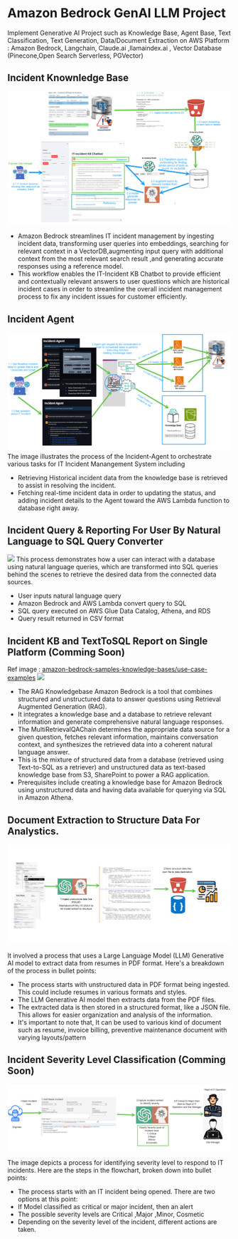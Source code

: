 # Amazon Bedrock GenAI LLM Project
Implement Generative AI Project   such as Knowledge Base, Agent Base, Text Classification, Text Generation, Data/Document Extraction  on  AWS Platform : Amazon Bedrock, Langchain, Claude.ai ,llamaindex.ai , Vector Database (Pinecone,Open Search  Serverless, PGVector)

## Incident Knownledge Base
<img src="images/incident-kb.png">

* Amazon Bedrock streamlines IT incident management by ingesting incident data, transforming user queries into embeddings, searching for relevant context in a VectorDB,augmenting  input query with additional context from the most relevant search result  ,and generating accurate responses using a reference model. 
* This workflow enables the IT-Incident KB Chatbot to provide efficient and contextually relevant answers to user questions which are historical incident cases  in order to streamline  the overall incident management process to fix any incident issues for customer efficiently.

## Incident Agent
<img src="images/incident-agent.png"/>
The image illustrates the process of the Incident-Agent to orchestrate various tasks for IT Incident Manangement System including

* Retrieving Historical incident data from the knowledge base is retrieved to assist in resolving the incident.
* Fetching real-time incident data in order to updating the status, and adding incident details to the Agent toward the AWS Lambda function to database right away. 

## Incident Query & Reporting For User  By Natural Language to SQL Query Converter 
<image src="images/incidnet_text_to_sql.png">
This process demonstrates how a user can interact with a database using natural language queries, which are transformed into SQL queries behind the scenes to retrieve the desired data from the connected data sources.

* User inputs natural language query
* Amazon Bedrock and AWS Lambda convert query to SQL
* SQL query executed on AWS Glue Data Catalog, Athena, and RDS
* Query result returned in CSV format

## Incident KB and TextToSQL Report on Single Platform (Comming Soon)
Ref image : [amazon-bedrock-samples-knowledge-bases/use-case-examples](https://github.com/aws-samples/amazon-bedrock-samples/blob/main/knowledge-bases/use-case-examples/rag-using-structured-unstructured-data/image/Text2SQL-RAG.png)
<image src="docs-presentation/KB_Text2SQL-RAG.png">

* The RAG Knowledgebase Amazon Bedrock is a tool that combines structured and unstructured data to answer questions using Retrieval Augmented Generation (RAG).
* It integrates a knowledge base and a database to retrieve relevant information and generate comprehensive natural language responses.
* The MultiRetrievalQAChain determines the appropriate data source for a given question, fetches relevant information, maintains conversation context, and synthesizes the retrieved data into a coherent natural language answer.
* This is the mixture of structured data from a database (retrieved using Text-to-SQL as a retriever) and unstructured data as text-based knowledge base from S3, SharePoint to power a RAG application.
* Prerequisites include creating a knowledge base for Amazon Bedrock using unstructured data and having data available for querying via SQL in Amazon Athena.


## Document Extraction to Structure Data For Analystics.
<img src="images/data-extraction.jpg">

It involved a process that uses a Large Language Model (LLM) Generative AI model to extract data from resumes in PDF format. Here's a breakdown of the process in bullet points:

* The process starts with unstructured data in PDF format being ingested. This could include resumes in various formats and styles.
* The LLM Generative AI model then extracts data from the PDF files.
* The extracted data is then stored in a structured format, like a JSON file. This allows for easier organization and analysis of the information.
* It's important to note that, It can be used to various kind of document such as resume, invoice billing, preventive maintenance document with varying layouts/pattern

## Incident Severity Level Classification (Comming Soon)
<img src="images/incident-severity-classification.jpg">

The image depicts a process for identifying severity level to respond to IT incidents. Here are the steps in the flowchart, broken down into bullet points:

* The process starts with an IT incident being opened. There are two options at this point:
* If Model classified as critical or major incident, then an alert 
* The possible severity levels are Critical ,Major ,Minor, Cosmetic
* Depending on the severity level of the incident, different actions are taken.



 
